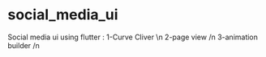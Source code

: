 # social_media_ui

Social media ui using flutter :
1-Curve Cliver \n
2-page view /n
3-animation builder /n 


